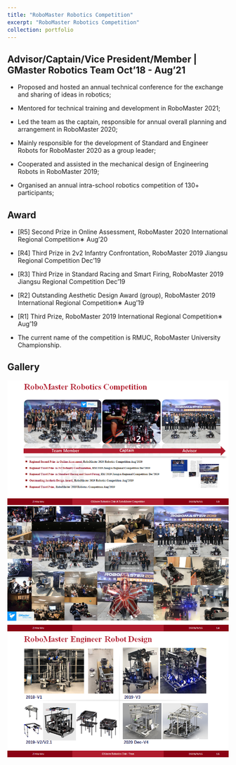 ```yaml
---
title: "RoboMaster Robotics Competition"
excerpt: "RoboMaster Robotics Competition"
collection: portfolio
---
```



## Advisor/Captain/Vice President/Member | GMaster Robotics Team Oct’18 - Aug’21

- Proposed and hosted an annual technical conference for the exchange and sharing of ideas in robotics;

- Mentored for technical training and development in RoboMaster 2021;

- Led the team as the captain, responsible for annual overall planning and arrangement in RoboMaster 2020;

- Mainly responsible for the development of Standard and Engineer Robots for RoboMaster 2020 as a group leader;

- Cooperated and assisted in the mechanical design of Engineering Robots in RoboMaster 2019;

- Organised an annual intra-school robotics competition of 130+ participants;


## Award

- [R5] Second Prize in Online Assessment, RoboMaster 2020 International Regional Competition∗ Aug’20

- [R4] Third Prize in 2v2 Infantry Confrontation, RoboMaster 2019 Jiangsu Regional Competition Dec’19

- [R3] Third Prize in Standard Racing and Smart Firing, RoboMaster 2019 Jiangsu Regional Competition Dec’19

- [R2] Outstanding Aesthetic Design Award (group), RoboMaster 2019 International Regional Competition∗ Aug’19

- [R1] Third Prize, RoboMaster 2019 International Regional Competition∗ Aug’19

* The current name of the competition is RMUC, RoboMaster University Championship.

## Gallery

<img src="/images/rm0.png"/>

<img src="/images/rm1.png"/>

<img src="/images/rm2.png"/>
